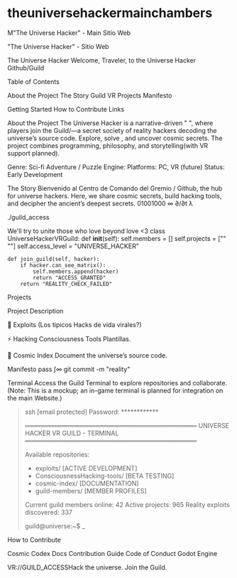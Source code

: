 # theuniversehackermainchambers
M"The Universe Hacker" - Main Sitio Web

"The Universe Hacker" - Sitio Web 

The Universe Hacker
Welcome, Traveler, to the Universe Hacker Github/Guild  
 

Table of Contents

About the Project
The Story
Guild VR
Projects
Manifesto

Getting Started 
How to Contribute
Links

About the Project
The Universe Hacker is a narrative-driven " ", where players join the Guild/—a secret society of reality hackers decoding the universe’s source code. Explore, solve , and uncover cosmic secrets. The project combines programming, philosophy, and storytelling(with VR support planned).

Genre: Sci-fi Adventure / Puzzle
Engine: 
Platforms: PC, VR (future)
Status: Early Development

The Story
Bienvenido al Centro de Comando del Gremio / Github, the hub for universe hackers. 
Here, we share cosmic secrets, build hacking tools, and decipher the ancient’s deepest secrets.
01001000 ∞ ∂/∂t λ

./guild_access


We'll try to unite those who love beyond love <3
class UniverseHackerVRGuild:
    def __init__(self):
        self.members = []
        self.projects = ["" ""]
        self.access_level = "UNIVERSE_HACKER"
    
    def join_guild(self, hacker):
        if hacker.can_see_matrix():
            self.members.append(hacker)
            return "ACCESS_GRANTED"
        return "REALITY_CHECK_FAILED"

Projects



Project
Description



🌌 Exploits
(Los tipicos Hacks de vida virales?)


⚡ Hacking Consciousness Tools
Plantillas.


📜 Cosmic Index
Document the universe’s source code.




Manifesto
pass
∫∞ git commit -m "reality"


Terminal
Access the Guild Terminal to explore repositories and collaborate. 
(Note: This is a mockup; an in-game terminal is planned for integration on the main Website.)
> ssh [email protected]
> Password: ************
> 
> ═══════════════════════════════════════
>  UNIVERSE HACKER VR GUILD - TERMINAL 
> ═══════════════════════════════════════
> 
> Available repositories:
> - exploits/     [ACTIVE DEVELOPMENT]
> - ConsciousnessHacking-tools/        [BETA TESTING]
> - cosmic-index/         [DOCUMENTATION]
> - guild-members/        [MEMBER PROFILES]
> 
> Current guild members online: 42
> Active projects: 965
> Reality exploits discovered: 337
> 
> guild@universe:~$ _




How to Contribute

Cosmic Codex Docs
Contribution Guide
Code of Conduct
Godot Engine


VR://GUILD_ACCESSHack the universe. Join the Guild.

